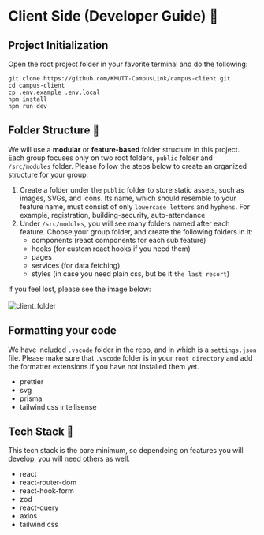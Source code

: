 # Client Side (Developer Guide) :open_book:

## Project Initialization

Open the root project folder in your favorite terminal and do the following:

```
git clone https://github.com/KMUTT-CampusLink/campus-client.git
cd campus-client
cp .env.example .env.local
npm install
npm run dev
```

## Folder Structure :file_folder:

We will use a **modular** or **feature-based** folder structure in this project. Each group focuses only on two root folders, `public` folder and `/src/modules` folder. Please follow the steps below to create an organized structure for your group:

1. Create a folder under the `public` folder to store static assets, such as images, SVGs, and icons. Its name, which should resemble to your feature name, must consist of only `lowercase letters` and `hyphens`. For example, registration, building-security, auto-attendance
2. Under `/src/modules`, you will see many folders named after each feature. Choose your group folder, and create the following folders in it:
   - components (react components for each sub feature)
   - hooks (for custom react hooks if you need them)
   - pages
   - services (for data fetching)
   - styles (in case you need plain css, but be it `the last resort`)

If you feel lost, please see the image below:<br><br>
![client_folder](https://github.com/user-attachments/assets/8839f838-7531-4320-938f-63e54822311e)

## Formatting your code

We have included `.vscode` folder in the repo, and in which is a `settings.json` file. Please make sure that `.vscode` folder is in your `root directory` and add the formatter extensions if you have not installed them yet.

- prettier
- svg
- prisma
- tailwind css intellisense

## Tech Stack :moyai:

This tech stack is the bare minimum, so dependeing on features you will develop, you will need others as well.

- react
- react-router-dom
- react-hook-form
- zod
- react-query
- axios
- tailwind css
